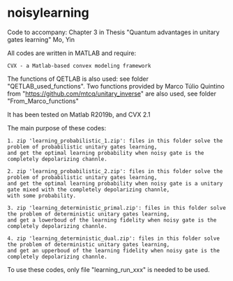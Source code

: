 # noisylearning

Code to accompany: Chapter 3 in Thesis "Quantum advantages in unitary gates learning" Mo, Yin

All codes are written in MATLAB and require:

    CVX - a Matlab-based convex modeling framework

The functions of QETLAB is also used: see folder "QETLAB_used_functions".
Two functions provided by Marco Túlio Quintino from "https://github.com/mtcq/unitary_inverse" are also used, see folder "From_Marco_functions"

It has been tested on Matlab R2019b, and CVX 2.1 



The main purpose of these codes:

    1. zip 'learning_probabilistic_1.zip': files in this folder solve the problem of probabilistic unitary gates learning, 
    and get the optimal learning probability when noisy gate is the completely depolarizing channle.

    2. zip 'learning_probabilistic_2.zip': files in this folder solve the problem of probabilistic unitary gates learning, 
    and get the optimal learning probability when noisy gate is a unitary gate mixed with the completely depolarizing channle, 
    with some probability.

    3. zip 'learning_deterministic_primal.zip': files in this folder solve the problem of deterministic unitary gates learning, 
    and get a lowerboud of the learning fidelity when noisy gate is the completely depolarizing channle.

    4. zip 'learning_deterministic_dual.zip': files in this folder solve the problem of deterministic unitary gates learning, 
    and get an upperboud of the learning fidelity when noisy gate is the completely depolarizing channle.

To use these codes, only file "learning_run_xxx" is needed to be used.
